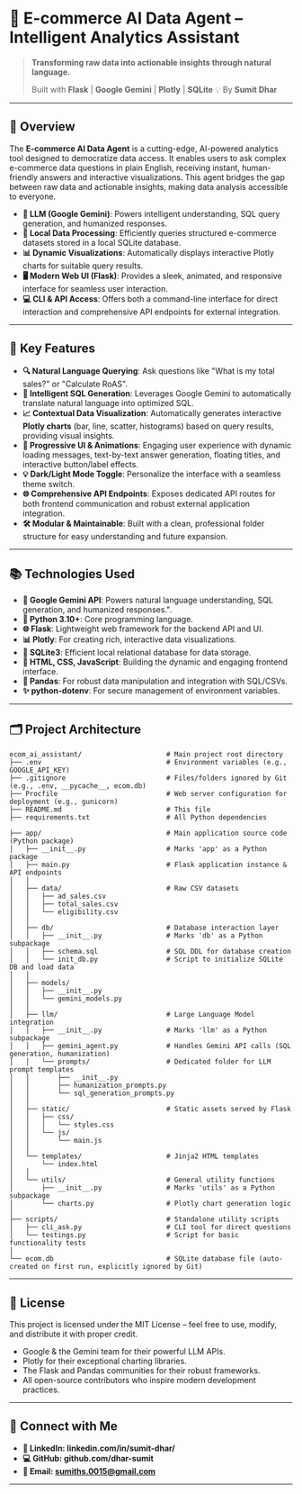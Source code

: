# 🧠 E-commerce AI Data Agent – Intelligent Analytics Assistant

> **Transforming raw data into actionable insights through natural language.**
>
> Built with **Flask** | **Google Gemini** | **Plotly** | **SQLite**
> 💡 By **Sumit Dhar**

---

## 🚀 Overview

The **E-commerce AI Data Agent** is a cutting-edge, AI-powered analytics tool designed to democratize data access. It enables users to ask complex e-commerce data questions in plain English, receiving instant, human-friendly answers and interactive visualizations. This agent bridges the gap between raw data and actionable insights, making data analysis accessible to everyone.

-   **🧠 LLM (Google Gemini)**: Powers intelligent understanding, SQL query generation, and humanized responses.
-   **🧮 Local Data Processing**: Efficiently queries structured e-commerce datasets stored in a local SQLite database.
-   **📊 Dynamic Visualizations**: Automatically displays interactive Plotly charts for suitable query results.
-   **🖥️ Modern Web UI (Flask)**: Provides a sleek, animated, and responsive interface for seamless user interaction.
-   **💻 CLI & API Access**: Offers both a command-line interface for direct interaction and comprehensive API endpoints for external integration.

---

## 🌟 Key Features

-   **🔍 Natural Language Querying**: Ask questions like "What is my total sales?" or "Calculate RoAS".
-   **🤖 Intelligent SQL Generation**: Leverages Google Gemini to automatically translate natural language into optimized SQL.
-   **📈 Contextual Data Visualization**: Automatically generates interactive **Plotly charts** (bar, line, scatter, histograms) based on query results, providing visual insights.
-   **💬 Progressive UI & Animations**: Engaging user experience with dynamic loading messages, text-by-text answer generation, floating titles, and interactive button/label effects.
-   **💡 Dark/Light Mode Toggle**: Personalize the interface with a seamless theme switch.
-   **🌐 Comprehensive API Endpoints**: Exposes dedicated API routes for both frontend communication and robust external application integration.
-   **🛠️ Modular & Maintainable**: Built with a clean, professional folder structure for easy understanding and future expansion.

---

## 📚 Technologies Used

-   **🧠 Google Gemini API**: Powers natural language understanding, SQL generation, and humanized responses.".
-   **🐍 Python 3.10+**: Core programming language.
-   **🌐 Flask**: Lightweight web framework for the backend API and UI.
-   **📊 Plotly**: For creating rich, interactive data visualizations.
-   **🧮 SQLite3**: Efficient local relational database for data storage.
-   **🎨 HTML, CSS, JavaScript**: Building the dynamic and engaging frontend interface.
-   **🐼 Pandas**: For robust data manipulation and integration with SQL/CSVs.
-   **✨ python-dotenv**: For secure management of environment variables.
  
---

## 🗂️ Project Architecture

```text
ecom_ai_assistant/                     # Main project root directory
├── .env                               # Environment variables (e.g., GOOGLE_API_KEY)
├── .gitignore                         # Files/folders ignored by Git (e.g., .env, __pycache__, ecom.db)
├── Procfile                           # Web server configuration for deployment (e.g., gunicorn)
├── README.md                          # This file
├── requirements.txt                   # All Python dependencies

├── app/                               # Main application source code (Python package)
│   ├── __init__.py                    # Marks 'app' as a Python package
│   ├── main.py                        # Flask application instance & API endpoints
│   │
│   ├── data/                          # Raw CSV datasets
│   │   ├── ad_sales.csv
│   │   ├── total_sales.csv
│   │   └── eligibility.csv
│   │
│   ├── db/                            # Database interaction layer
│   │   ├── __init__.py                # Marks 'db' as a Python subpackage
│   │   ├── schema.sql                 # SQL DDL for database creation
│   │   └── init_db.py                 # Script to initialize SQLite DB and load data
│   │
│   ├── models/                            
│   │   ├── __init__.py                
│   │   └── gemini_models.py                               
│   │
│   ├── llm/                           # Large Language Model integration
│   │   ├── __init__.py                # Marks 'llm' as a Python subpackage
│   │   ├── gemini_agent.py            # Handles Gemini API calls (SQL generation, humanization)
│   │   └── prompts/                   # Dedicated folder for LLM prompt templates
│   │       ├── __init__.py
│   │       ├── humanization_prompts.py
│   │       └── sql_generation_prompts.py
│   │
│   ├── static/                        # Static assets served by Flask
│   │   ├── css/
│   │   │   └── styles.css
│   │   └── js/
│   │       └── main.js
│   │
│   └── templates/                     # Jinja2 HTML templates
│       └── index.html
│   │
│   └── utils/                         # General utility functions
│       ├── __init__.py                # Marks 'utils' as a Python subpackage
│       └── charts.py                  # Plotly chart generation logic
│
├── scripts/                           # Standalone utility scripts
│   ├── cli_ask.py                     # CLI tool for direct questions
│   └── testings.py                    # Script for basic functionality tests
│
└── ecom.db                            # SQLite database file (auto-created on first run, explicitly ignored by Git)
```

---

## 📄 License

This project is licensed under the MIT License – feel free to use, modify, and distribute it with proper credit.

-   Google & the Gemini team for their powerful LLM APIs.
-   Plotly for their exceptional charting libraries.
-   The Flask and Pandas communities for their robust frameworks.
-   All open-source contributors who inspire modern development practices.

---

## 🤝 Connect with Me

-   **🔗 LinkedIn: linkedin.com/in/sumit-dhar/**
-   **💻 GitHub: github.com/dhar-sumit**
-   **📧 Email: sumiths.0015@gmail.com**

---
